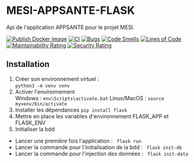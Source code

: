 # MESI-APPSANTE-FLASK
Api de l'application APPSANTE pour le projet MESI.  

[![Publish Docker image](https://github.com/RubenVP2/MESI-APPSANTE-FLASK/actions/workflows/docker-ci.yaml/badge.svg)](https://github.com/RubenVP2/MESI-APPSANTE-FLASK/actions/workflows/docker-ci.yaml)
[![CI](https://github.com/RubenVP2/MESI-APPSANTE-FLASK/actions/workflows/main.yml/badge.svg)](https://github.com/RubenVP2/MESI-APPSANTE-FLASK/actions/workflows/main.yml)
[![Bugs](https://sonarcloud.io/api/project_badges/measure?project=Mesi-flask&metric=bugs)](https://sonarcloud.io/dashboard?id=Mesi-flask)
[![Code Smells](https://sonarcloud.io/api/project_badges/measure?project=Mesi-flask&metric=code_smells)](https://sonarcloud.io/dashboard?id=Mesi-flask)
[![Lines of Code](https://sonarcloud.io/api/project_badges/measure?project=Mesi-flask&metric=ncloc)](https://sonarcloud.io/dashboard?id=Mesi-flask)
[![Maintainability Rating](https://sonarcloud.io/api/project_badges/measure?project=Mesi-flask&metric=sqale_rating)](https://sonarcloud.io/dashboard?id=Mesi-flask)
[![Security Rating](https://sonarcloud.io/api/project_badges/measure?project=Mesi-flask&metric=security_rating)](https://sonarcloud.io/dashboard?id=Mesi-flask)

## Installation

1. Créer son environnement virtuel :  
`python3 -m venv venv`
2. Activer l'environnement  
Windows : `env\Scripts\activate.bat` 
Linux/MacOS : `source myvenv/bin/activate`
4. Installer les dépendances
`pip install flask`
6. Mettre en place les variables d'environnement FLASK_APP et FLASK_ENV
7. Initialiser la bdd
  - Lancer une première fois l'application : ` flask run`
  - Lancer la commande pour l'initialisation de la bdd : ` flask init-db`
  - Lancer la commande pour l'injection des données : ` flask init-data`
